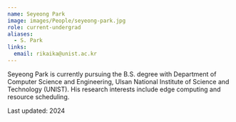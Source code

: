 ```yaml
---
name: Seyeong Park
image: images/People/seyeong-park.jpg
role: current-undergrad
aliases:
  - S. Park
links:
  email: rikaika@unist.ac.kr
---
```


Seyeong Park is currently pursuing the B.S. degree with Department of Computer Science and Engineering, Ulsan National Institute of Science and Technology (UNIST). His research interests include edge computing and resource scheduling.


Last updated: 2024